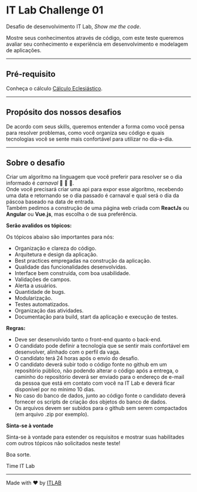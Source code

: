 # IT Lab Challenge 01
Desafio de desenvolvimento IT Lab, *Show me the code*.

Mostre seus conhecimentos através de código, com este teste queremos avaliar seu conhecimento e experiência em desenvolvimento e modelagem de aplicações.


---
## Pré-requisito

Conheça o cálculo [Cálculo Eclesiástico](http://www.vision.ime.usp.br/~pmiranda/mc102_1s07/lab01/lab.html).

---

## Propósito dos nossos desafios

De acordo com seus skills, queremos entender a forma como você pensa para resolver problemas, como você organiza seu código e quais tecnologias você se sente mais confortável para utilizar no dia-a-dia.

---

## Sobre o desafio
Criar um algoritmo na linguagem que você preferir para resolver se o dia informado é *carnaval* :tada: :tada: :tada:.  
Onde você precisará criar uma api para expor esse algoritmo, recebendo uma data e retornando se o dia passado é carnaval e qual será o dia da páscoa baseado na data de entrada.  
Também pedimos a construção de uma página web criada com **ReactJs** ou **Angular** ou **Vue.js**, mas escolha o de sua preferência.

**Serão avalidos os tópicos:**

Os tópicos abaixo são importantes para nós:
- Organização e clareza do código.
- Arquitetura e design da aplicação.
- Best practices empregadas na construção da aplicação.
- Qualidade das funcionalidades desenvolvidas.
- Interface bem construída, com boa usabilidade.
- Validações de campos.
- Alerta a usuários.
- Quantidade de bugs.
- Modularização.
- Testes automatizados.
- Organização das atividades.
- Documentação para build, start da aplicação e execução de testes.

**Regras:**
- Deve ser desenvolvido tanto o front-end quanto o back-end.
- O candidato pode definir a tecnologia que se sentir mais confortável em desenvolver, alinhado com o perfil da vaga.
- O candidato terá 24 horas após o envio do desafio.
- O candidato deverá subir todo o código fonte no github em um repositório público, não podendo alterar o código após a entrega, o caminho do repositório deverá ser enviado para o endereço de e-mail da pessoa que está em contato com você na IT Lab e deverá ficar disponível por no mínimo 10 dias.
- No caso do banco de dados, junto ao código fonte o candidato deverá fornecer os scripts de criação dos objetos do banco de dados.
- Os arquivos devem ser subidos para o github sem serem compactados (em arquivo .zip por exemplo).

**Sinta-se à vontade**

Sinta-se à vontade para estender os requisitos e mostrar suas habilitades com outros tópicos não solicitados neste teste!




Boa sorte.

Time IT Lab

---
Made with ♥ by [ITLAB](http://www.itlab.com.br)
